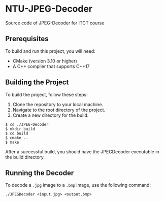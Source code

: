# NTU-JPEG-Decoder
Source code of JPEG-Decoder for ITCT course

## Prerequisites

To build and run this project, you will need:

- CMake (version 3.10 or higher)
- A C++ compiler that supports C++17

## Building the Project

To build the project, follow these steps:
1. Clone the repository to your local machine.
2. Navigate to the root directory of the project.
3. Create a new directory for the build:

```
$ cd ./JPEG-Decoder
$ mkdir build
$ cd build
$ cmake ..
$ make
```

After a successful build, you should have the JPEGDecoder executable in the build directory.

## Running the Decoder

To decode a ```.jpg``` image to a ```.bmp``` image, use the following command:

```
./JPEGDecoder <input.jpg> <output.bmp>
```
